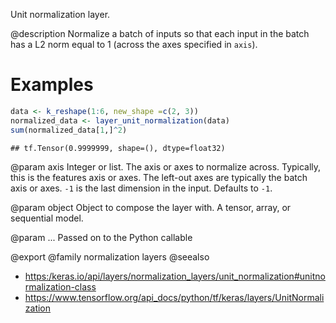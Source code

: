 Unit normalization layer.

@description
Normalize a batch of inputs so that each input in the batch has a L2 norm
equal to 1 (across the axes specified in `axis`).

# Examples

```r
data <- k_reshape(1:6, new_shape =c(2, 3))
normalized_data <- layer_unit_normalization(data)
sum(normalized_data[1,]^2)
```

```
## tf.Tensor(0.9999999, shape=(), dtype=float32)
```

@param axis
Integer or list. The axis or axes to normalize across.
Typically, this is the features axis or axes. The left-out axes are
typically the batch axis or axes. `-1` is the last dimension
in the input. Defaults to `-1`.

@param object
Object to compose the layer with. A tensor, array, or sequential model.

@param ...
Passed on to the Python callable

@export
@family normalization layers
@seealso
+ <https:/keras.io/api/layers/normalization_layers/unit_normalization#unitnormalization-class>
+ <https://www.tensorflow.org/api_docs/python/tf/keras/layers/UnitNormalization>

